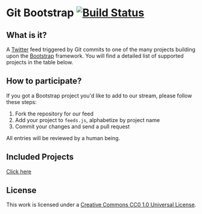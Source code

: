 # Git Bootstrap [![Build Status](https://secure.travis-ci.org/gitbootstrap/feeds.png)](http://travis-ci.org/gitbootstrap/feeds)

## What is it?
A [Twitter](http://twitter.com/gitbootstrap) feed triggered by Git commits to one of the many projects building upon the [Bootstrap](http://getbootstrap.com/) framework. You will find a detailed list of supported projects in the table below.

## How to participate?

If you got a Bootstrap project you'd like to add to our stream, please follow these steps:

1. Fork the repository for our feed
2. Add your project to `feeds.js`, alphabetize by project name
3. Commit your changes and send a pull request

All entries will be reviewed by a human being.

## Included Projects

[Click here](http://gitbootstrap.github.io/feeds/index.html#projects)

## License

This work is licensed under a [Creative Commons CC0 1.0 Universal License](http://creativecommons.org/publicdomain/zero/1.0/legalcode).